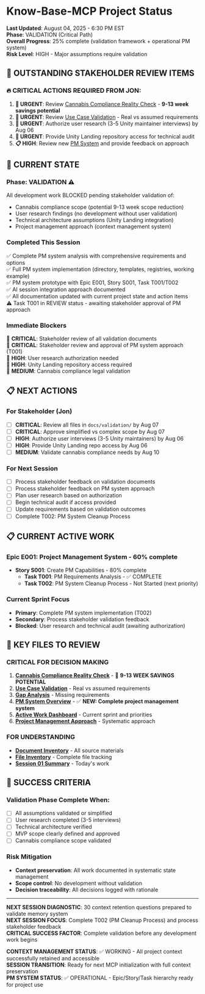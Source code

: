 # Know-Base-MCP Project Status

**Last Updated**: August 04, 2025 - 6:30 PM EST  
**Phase**: VALIDATION (Critical Path)  
**Overall Progress**: 25% complete (validation framework + operational PM system)  
**Risk Level**: HIGH - Major assumptions require validation

## 🚨 OUTSTANDING STAKEHOLDER REVIEW ITEMS

### 🔥 CRITICAL ACTIONS REQUIRED FROM JON:
1. **🚨 URGENT**: Review [Cannabis Compliance Reality Check](docs/validation/cannabis-compliance-validation.md) - **9-13 week savings potential**
2. **🚨 URGENT**: Review [Use Case Validation](docs/validation/use-case-validation.md) - Real vs assumed requirements
3. **🚨 URGENT**: Authorize user research (3-5 Unity maintainer interviews) by Aug 06
4. **🚨 URGENT**: Provide Unity Landing repository access for technical audit
5. **📋 HIGH**: Review new [PM System](pm/README.md) and provide feedback on approach

## 🚨 CURRENT STATE

### **Phase**: VALIDATION ⚠️
All development work BLOCKED pending stakeholder validation of:
- Cannabis compliance scope (potential 9-13 week scope reduction)
- User research findings (no development without user validation)  
- Technical architecture assumptions (Unity Landing integration)
- Project management approach (context management system)

### **Completed This Session**
✅ Complete PM system analysis with comprehensive requirements and options  
✅ Full PM system implementation (directory, templates, registries, working example)  
✅ PM system prototype with Epic E001, Story S001, Task T001/T002  
✅ AI session integration approach documented  
✅ All documentation updated with current project state and action items  
⚠️ Task T001 in REVIEW status - awaiting stakeholder approval of PM approach  

### **Immediate Blockers**
🔴 **CRITICAL**: Stakeholder review of all validation documents  
🔴 **CRITICAL**: Stakeholder review and approval of PM system approach (T001)  
🔴 **HIGH**: User research authorization needed  
🔴 **HIGH**: Unity Landing repository access required  
🔴 **MEDIUM**: Cannabis compliance legal validation  

## 📋 NEXT ACTIONS

### **For Stakeholder (Jon)**
- [ ] **CRITICAL**: Review all files in `docs/validation/` by Aug 07
- [ ] **CRITICAL**: Approve simplified vs complex scope by Aug 07
- [ ] **HIGH**: Authorize user interviews (3-5 Unity maintainers) by Aug 06
- [ ] **HIGH**: Provide Unity Landing repo access by Aug 06
- [ ] **MEDIUM**: Validate cannabis compliance needs by Aug 10

### **For Next Session**
- [ ] Process stakeholder feedback on validation documents
- [ ] Process stakeholder feedback on PM system approach
- [ ] Plan user research based on authorization
- [ ] Begin technical audit if access provided
- [ ] Update requirements based on validation outcomes
- [ ] Complete T002: PM System Cleanup Process

## 📋 CURRENT ACTIVE WORK

### **Epic E001: Project Management System** - 60% complete
- **Story S001**: Create PM Capabilities - 80% complete
  - **Task T001**: PM Requirements Analysis - ✅ COMPLETE
  - **Task T002**: PM System Cleanup Process - Not Started (next priority)

### **Current Sprint Focus**
- **Primary**: Complete PM system implementation (T002)
- **Secondary**: Process stakeholder validation feedback
- **Blocked**: User research and technical audit (awaiting authorization)

## 📁 KEY FILES TO REVIEW

### **CRITICAL FOR DECISION MAKING**
1. **[Cannabis Compliance Reality Check](docs/validation/cannabis-compliance-validation.md)** - 🚨 **9-13 WEEK SAVINGS POTENTIAL**
2. **[Use Case Validation](docs/validation/use-case-validation.md)** - Real vs assumed requirements
3. **[Gap Analysis](docs/validation/gap-analysis.md)** - Missing requirements
4. **[PM System Overview](pm/README.md)** - ✅ **NEW: Complete project management system**
5. **[Active Work Dashboard](pm/registry/active-work.md)** - Current sprint and priorities
4. **[Project Management Approach](docs/project-management/pm-strategy-research.md)** - Systematic approach

### **FOR UNDERSTANDING**
- **[Document Inventory](docs/validation/document-inventory-review.md)** - All source materials
- **[File Inventory](docs/files/file-inventory.md)** - Complete file tracking
- **[Session 01 Summary](docs/context/sessions/2025-08-04-session-01.md)** - Today's work

## 🎯 SUCCESS CRITERIA

### **Validation Phase Complete When:**
- [ ] All assumptions validated or simplified
- [ ] User research completed (3-5 interviews)
- [ ] Technical architecture verified
- [ ] MVP scope clearly defined and approved
- [ ] Cannabis compliance scope validated

### **Risk Mitigation**
- **Context preservation**: All work documented in systematic state management
- **Scope control**: No development without validation
- **Decision traceability**: All decisions logged with rationale

---

**NEXT SESSION DIAGNOSTIC**: 30 context retention questions prepared to validate memory system  
**NEXT SESSION FOCUS**: Complete T002 (PM Cleanup Process) and process stakeholder feedback  
**CRITICAL SUCCESS FACTOR**: Complete validation before any development work begins

**CONTEXT MANAGEMENT STATUS**: ✅ WORKING - All project context successfully retained and accessible  
**SESSION TRANSITION**: Ready for next MCP initialization with full context preservation  
**PM SYSTEM STATUS**: ✅ OPERATIONAL - Epic/Story/Task hierarchy ready for project use
